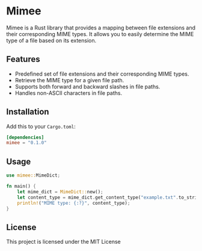 # Mimee

Mimee is a Rust library that provides a mapping between file extensions and their corresponding MIME types. It allows you to easily determine the MIME type of a file based on its extension.

## Features

- Predefined set of file extensions and their corresponding MIME types.
- Retrieve the MIME type for a given file path.
- Supports both forward and backward slashes in file paths.
- Handles non-ASCII characters in file paths.

## Installation

Add this to your `Cargo.toml`:

```toml
[dependencies]
mimee = "0.1.0"
```

## Usage
```rust
use mimee::MimeDict;

fn main() {
    let mime_dict = MimeDict::new();
    let content_type = mime_dict.get_content_type("example.txt".to_string());
    println!("MIME type: {:?}", content_type);
}
```

## License

This project is licensed under the MIT License